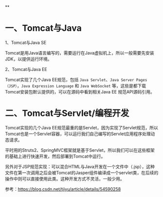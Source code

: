 **
# 一、Tomcat与Java

1、Tomcat与Java SE

Tomcat是用Java语言编写的，需要运行在Java虚拟机上，所以一般需要先安装JDK，以提供运行环境。

2、Tomcat与Java EE

Tomcat实现了几个Java EE规范，包括 `Java Servlet`、`Java Server Pages（JSP）`，`Java Expression Language` 和 `Java WebSocket` 等，这些是都下载Tomcat安装包默认提供的，可以在源码中看到相关Java EE 规范API源码引用。

# 二、Tomcat与Servlet/编程开发

Tomcat实现的几个Java EE规范最重的是Servlet，因为实现了Servlet规范，所以Tomcat也是一个Servlet容器，可以运行我们自己编写的Servlet应用程序处理动态请求。

平时用的Struts2、SpringMVC框架就是基于Servlet，所以我们可以在这些框架的基础上进行快速开发，然后部署到Tomcat中运行。

另外对于JSP规范实现：可以混合HTML与Java开发在一个文件中（.jsp），这种文件在第一次调用之后会被Tomcat的Jasper组件编译成一个servlet类，在后续的操作中则可以直接使用此类。这种开发方式不灵活，一般少用。





参考：https://blog.csdn.net/tjiyu/article/details/54590258
